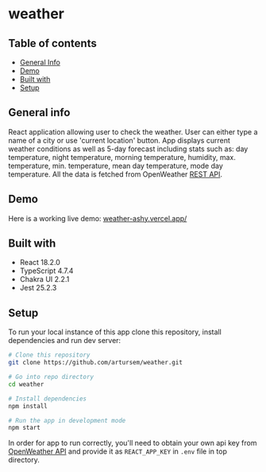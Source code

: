 # weather

## Table of contents

- [General Info](#general-info)
- [Demo](#demo)
- [Built with](#built-with)
- [Setup](#setup)

## General info

React application allowing user to check the weather. User can either type a name of a city or use 'current location' button. App displays current weather conditions as well as 5-day forecast including stats such as: day temperature, night temperature, morning temperature, humidity, max. temperature, min. temperature, mean day temperature, mode day temperature.
All the data is fetched from OpenWeather [REST API](https://openweathermap.org/api).

## Demo

Here is a working live demo: [weather-ashy.vercel.app/](https://weather-ashy.vercel.app/)

## Built with

- React 18.2.0
- TypeScript 4.7.4
- Chakra UI 2.2.1
- Jest 25.2.3

## Setup

To run your local instance of this app clone this repository, install dependencies and run dev server:

```bash
# Clone this repository
git clone https://github.com/artursem/weather.git

# Go into repo directory
cd weather

# Install dependencies
npm install

# Run the app in development mode
npm start
```

In order for app to run correctly, you'll need to obtain your own api key from [OpenWeather API](https://openweathermap.org/price) and provide it as `REACT_APP_KEY` in `.env` file in top directory.
